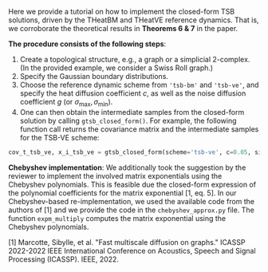 Here we provide a tutorial on how to implement the closed-form TSB solutions, driven by the THeatBM and THeatVE reference dynamics. That is, we corroborate the theoretical results in __Theorems 6 & 7__ in the paper.



**The procedure consists of the following steps**:
1. Create a topological structure, e.g., a graph or a simplicial 2-complex. (In the provided example, we consider a Swiss Roll graph.)
2. Specify the Gaussian boundary distributions. 
3. Choose the reference dynamic scheme from ```'tsb-bm'``` and ```'tsb-ve'```, and specify the heat diffusion coefficient $c$, as well as the noise diffusion coefficient $g$ (or $\sigma_{\max}, \sigma_{\min}$).
4. One can then obtain the intermediate samples from the closed-form solution by calling ```gtsb_closed_form()```. For example, the following function call returns the covariance matrix and the intermediate samples for the TSB-VE scheme:

```python
cov_t_tsb_ve, x_i_tsb_ve = gtsb_closed_form(scheme='tsb-ve', c=0.05, sigma_min=0.01, sigma_max=1)
```

**Chebyshev implementation**:
We additionally took the suggestion by the reviewer to implement the involved matrix exponentials using the Chebyshev polynomials. This is feasible due the closed-form expression of the polynomial coefficients for the matrix exponential [1, eq. 5].
In our Chebyshev-based re-implementation, we used the available code from the authors of [1] and we provide the code in the ```chebyshev_approx.py``` file. The function ```expm_multiply``` computes the matrix exponential using the Chebyshev polynomials.


[1] Marcotte, Sibylle, et al. "Fast multiscale diffusion on graphs." ICASSP 2022-2022 IEEE International Conference on Acoustics, Speech and Signal Processing (ICASSP). IEEE, 2022.